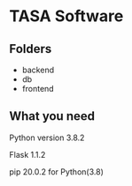 # TASA Software
## Folders
- backend
- db 
- frontend

## What you need

Python version 3.8.2

Flask 1.1.2

pip 20.0.2 for Python(3.8)
